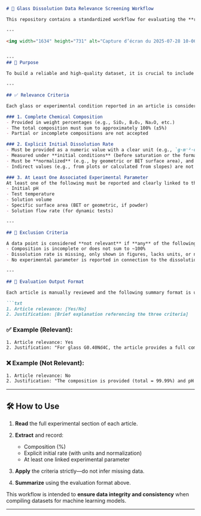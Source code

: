 
````markdown
# 🧪 Glass Dissolution Data Relevance Screening Workflow

This repository contains a standardized workflow for evaluating the **relevance of scientific articles** for inclusion in a database aimed at **predicting the initial dissolution rate of glasses using machine learning**.

---

<img width="1634" height="731" alt="Capture d’écran du 2025-07-28 10-06-34" src="https://github.com/user-attachments/assets/0e1b16c6-ed5e-4955-ba4d-c4cf3dd2683c" />


---
## 📌 Purpose

To build a reliable and high-quality dataset, it is crucial to include only studies that provide **complete, quantitative, and standardized data**. This workflow ensures that only relevant data points are selected for machine learning applications by applying strict inclusion criteria.

---

## ✅ Relevance Criteria

Each glass or experimental condition reported in an article is considered **relevant** only if it meets **all three** of the following conditions:

### 1. Complete Chemical Composition
- Provided in weight percentages (e.g., SiO₂, B₂O₃, Na₂O, etc.)
- The total composition must sum to approximately 100% (±5%)
- Partial or incomplete compositions are not accepted

### 2. Explicit Initial Dissolution Rate
- Must be provided as a numeric value with a clear unit (e.g., `g·m⁻²·d⁻¹`, `mg·m⁻²·h⁻¹`, etc.)
- Measured under **initial conditions** (before saturation or the formation of alteration layers)
- Must be **normalized** (e.g., by geometric or BET surface area), and the normalization method must be stated
- Indirect values (e.g., from plots or calculated from slopes) are not accepted

### 3. At Least One Associated Experimental Parameter
At least one of the following must be reported and clearly linked to the measured rate:
- Initial pH
- Test temperature
- Solution volume
- Specific surface area (BET or geometric, if powder)
- Solution flow rate (for dynamic tests)

---

## 🚫 Exclusion Criteria

A data point is considered **not relevant** if **any** of the following conditions apply:
- Composition is incomplete or does not sum to ~100%
- Dissolution rate is missing, only shown in figures, lacks units, or normalization is not specified
- No experimental parameter is reported in connection to the dissolution rate

---

## 🧾 Evaluation Output Format

Each article is manually reviewed and the following summary format is used:

```txt
1. Article relevance: [Yes/No]  
2. Justification: [Brief explanation referencing the three criteria]
````

### ✅ Example (Relevant):

```txt
1. Article relevance: Yes  
2. Justification: "For glass G0.40Nd4C, the article provides a full composition (total = 99.99%), an explicit initial rate (V₀,Si = 0.8 g·m⁻²·d⁻¹, normalized to Sgeo), and the temperature (100 °C), so it is relevant."
```

### ❌ Example (Not Relevant):

```txt
1. Article relevance: No  
2. Justification: "The composition is provided (total = 99.99%) and pH is given (pH = 6), but the initial rate is not explicit—only curves are shown—so the dataset is not relevant."
```

---

## 🛠 How to Use

1. **Read** the full experimental section of each article.
2. **Extract** and record:

   * Composition (%)
   * Explicit initial rate (with units and normalization)
   * At least one linked experimental parameter
3. **Apply** the criteria strictly—do not infer missing data.
4. **Summarize** using the evaluation format above.

This workflow is intended to **ensure data integrity and consistency** when compiling datasets for machine learning models.

---

